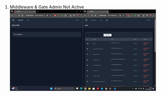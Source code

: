 1. Middleware & Gate Admin Not Active
![alt text](<screenshot/tugas7/Middleware & Gate Admin Not Active.png>)